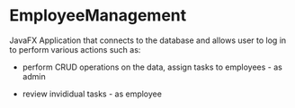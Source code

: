 # EmployeeManagement
JavaFX Application that connects to the database and allows user to log in to perform various actions such as:

* perform CRUD operations on the data, assign tasks to employees - as admin

* review invididual tasks - as employee
